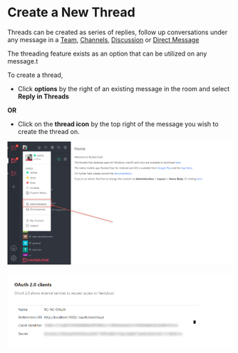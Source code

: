 # Create a New Thread

Threads can be created as series of replies, follow up conversations under any message in a [Team](../teams/), [Channels](../channels/), [Discussion](../discussions/) or [Direct Message](../direct-messages/)

The threading feature exists as an option that can be utilized on any message.t

To create a thread,&#x20;

* Click **options** by the right of an existing message in the room and select **Reply in Threads**

**OR**

* Click on the **thread icon** by the top right of the message you wish to create the thread on.

![](<../../../../.gitbook/assets/image (682) (1).png>)

![](<../../../../.gitbook/assets/image (637) (1) (1).png>)
